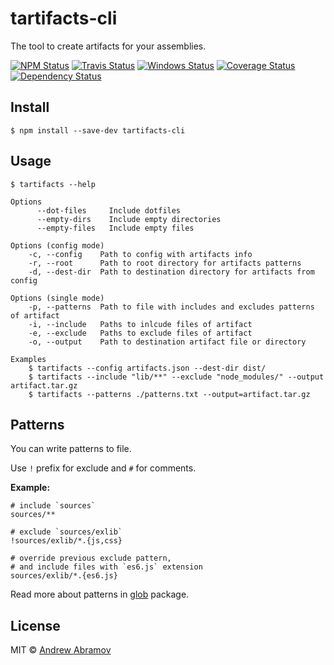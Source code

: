 tartifacts-cli
==============

The tool to create artifacts for your assemblies.

[![NPM Status][npm-img]][npm]
[![Travis Status][test-img]][travis]
[![Windows Status][appveyor-img]][appveyor]
[![Coverage Status][coverage-img]][coveralls]
[![Dependency Status][david-img]][david]

[npm]:          https://www.npmjs.org/package/tartifacts-cli
[npm-img]:      https://img.shields.io/npm/v/tartifacts-cli.svg

[travis]:       https://travis-ci.org/blond/tartifacts-cli
[test-img]:     https://img.shields.io/travis/blond/tartifacts-cli/master.svg?label=tests

[appveyor]:     https://ci.appveyor.com/project/blond/tartifacts-cli
[appveyor-img]: https://img.shields.io/appveyor/ci/blond/tartifacts-cli/master.svg?label=windows

[coveralls]:    https://coveralls.io/r/blond/tartifacts-cli
[coverage-img]: https://img.shields.io/coveralls/blond/tartifacts-cli/master.svg

[david]:        https://david-dm.org/blond/tartifacts-cli
[david-img]:    https://img.shields.io/david/blond/tartifacts-cli/master.svg

Install
-------

```
$ npm install --save-dev tartifacts-cli
```

Usage
-----

```
$ tartifacts --help

Options
      --dot-files     Include dotfiles
      --empty-dirs    Include empty directories
      --empty-files   Include empty files

Options (config mode)
    -c, --config    Path to config with artifacts info
    -r, --root      Path to root directory for artifacts patterns
    -d, --dest-dir  Path to destination directory for artifacts from config

Options (single mode)
    -p, --patterns  Path to file with includes and excludes patterns of artifact
    -i, --include   Paths to inlcude files of artifact
    -e, --exclude   Paths to exclude files of artifact
    -o, --output    Path to destination artifact file or directory

Examples
    $ tartifacts --config artifacts.json --dest-dir dist/
    $ tartifacts --include "lib/**" --exclude "node_modules/" --output artifact.tar.gz
    $ tartifacts --patterns ./patterns.txt --output=artifact.tar.gz
```

Patterns
--------

You can write patterns to file.

Use `!` prefix for exclude and `#` for comments.

**Example:**

```
# include `sources`
sources/**

# exclude `sources/exlib`
!sources/exlib/*.{js,css}

# override previous exclude pattern,
# and include files with `es6.js` extension
sources/exlib/*.{es6.js}
```

Read more about patterns in [glob](https://github.com/isaacs/node-glob#glob-primer) package.

License
-------

MIT © [Andrew Abramov](https://github.com/blond)
